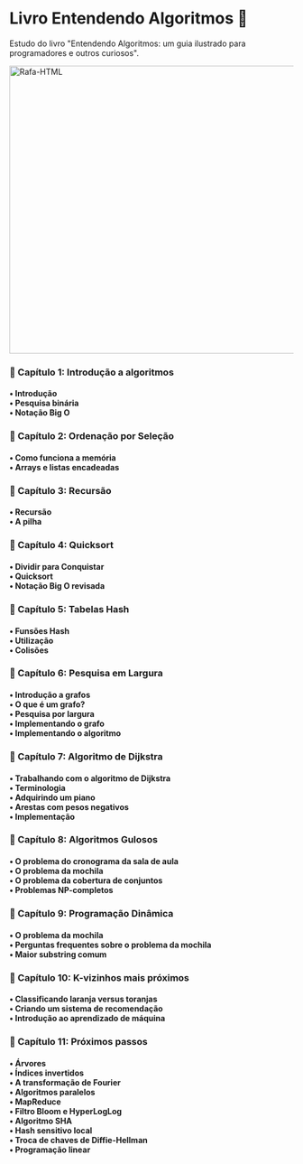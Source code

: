 # Livro Entendendo Algoritmos 📖
Estudo do livro "Entendendo Algoritmos: um guia ilustrado para programadores e outros curiosos".

<img align="center" alt="Rafa-HTML" height="510" width="690" src= https://user-images.githubusercontent.com/43351342/232360285-03dd712f-6b8f-496c-8cbe-ed2d61526406.jpg >

<h3> 📄 Capítulo 1: Introdução a algoritmos</h3>
  <h4>• Introdução <br>• Pesquisa binária <br>• Notação Big O</h4>

<h3> 📄 Capítulo 2: Ordenação por Seleção</h3>
  <h4>• Como funciona a memória <br>• Arrays e listas encadeadas</h4>

<h3> 📄 Capítulo 3: Recursão</h3>
  <h4>• Recursão <br>• A pilha </h4>

<h3> 📄 Capítulo 4: Quicksort</h3>
  <h4>• Dividir para Conquistar <br>• Quicksort <br>• Notação Big O revisada</h4>

<h3>📄 Capítulo 5: Tabelas Hash</h3>
  <h4>• Funsões Hash <br>• Utilização <br>• Colisões</h4>

<h3> 📄 Capítulo 6: Pesquisa em Largura</h3>
  <h4>• Introdução a grafos <br>• O que é um grafo? <br>• Pesquisa por largura <br>• Implementando o grafo <br>• Implementando o algoritmo </h4>

<h3> 📄 Capítulo 7: Algoritmo de Dijkstra</h3>
  <h4>• Trabalhando com o algoritmo de Dijkstra <br>• Terminologia <br>• Adquirindo um piano <br>• Arestas com pesos negativos <br>• Implementação </h4>

<h3> 📄 Capítulo 8: Algoritmos Gulosos</h3>
  <h4>• O problema do cronograma da sala de aula <br>• O problema da mochila <br>• O problema da cobertura de conjuntos <br>• Problemas NP-completos </h4>

<h3> 📄 Capítulo 9: Programação Dinâmica</h3>
  <h4>• O problema da mochila <br>• Perguntas frequentes sobre o problema da mochila <br>• Maior substring comum </h4>

<h3> 📄 Capítulo 10: K-vizinhos mais próximos</h3>
  <h4>• Classificando laranja versus toranjas <br>• Criando um sistema de recomendação <br>• Introdução ao aprendizado de máquina </h4>

<h3> 📄 Capítulo 11: Próximos passos</h3>
  <h4>• Árvores <br>• Índices invertidos <br>• A transformação de Fourier <br>• Algoritmos paralelos <br>• MapReduce <br>• Filtro Bloom e HyperLogLog <br>• Algoritmo SHA <br>• Hash sensitivo local <br>• Troca de chaves de Diffie-Hellman <br>• Programação linear </h4>




